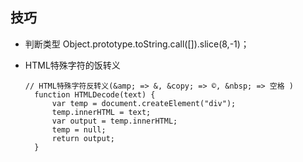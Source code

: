 ## 技巧

* 判断类型
  Object.prototype.toString.call([]).slice(8,-1)；

* HTML特殊字符的饭转义

  ```
  // HTML特殊字符反转义(&amp; => &, &copy; => ©, &nbsp; => 空格 )
	function HTMLDecode(text) {
		var temp = document.createElement("div");
		temp.innerHTML = text;
		var output = temp.innerHTML;
		temp = null;
		return output;
	}
  ```
